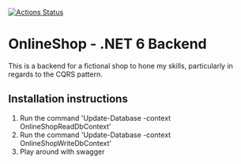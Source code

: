 [![Actions Status](https://github.com/TSiustis/OnlineShop-CQRS/workflows/build.yml/badge.svg?branch=main)](https://github.com/TSiustis/OnlineShop-CQRS/actions/workflows/build.yml)

# OnlineShop - .NET 6 Backend
This is a backend for a fictional shop to hone my skills, particularly in regards to the CQRS pattern.

## Installation instructions
1. Run the command 'Update-Database -context OnlineShopReadDbContext' 
2.  Run the command 'Update-Database -context OnlineShopWriteDbContext'
3. Play around with swagger
